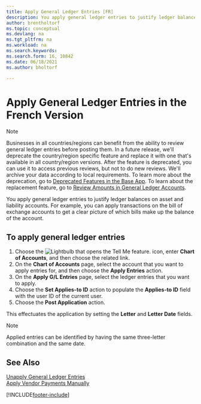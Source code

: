 ```yaml
---
title: Apply General Ledger Entries [FR]
description: You apply general ledger entries to justify ledger balances on asset and liability accounts.
author: brentholtorf
ms.topic: conceptual
ms.devlang: na
ms.tgt_pltfrm: na
ms.workload: na
ms.search.keywords:
ms.search.form: 16, 10842
ms.date: 06/18/2021
ms.author: bholtorf

---
```

# Apply General Ledger Entries in the French Version

> [!NOTE]
> Businesses in all countries/regions can benefit from the ability to review general ledger entries before posting them. In a future release, we'll deprecate the country/region specific feature and replace it with one that's available in all country/region versions. After the feature is deprecated, you can use it to access previous reviews, but not to do new reviews. We'll archive your data according to local requirements. To learn more about the deprecation, go to [Deprecated Features in the Base App](/dynamics365/business-central/dev-itpro/upgrade/deprecated-features-w1). To learn about the replacement feature, go to [Review Amounts in General Ledger Accounts](../../finance-review-accounts.md).

You apply general ledger entries to justify ledger balances on asset and liability accounts. For example, you can apply transactions on the bill of exchange accounts to get a clear picture of which bills make up the balance of the account.  

## To apply general ledger entries  

1. Choose the ![Lightbulb that opens the Tell Me feature.](../../media/ui-search/search_small.png "Tell me what you want to do") icon, enter **Chart of Accounts**, and then choose the related link.  
2. On the **Chart of Accounts** page, select the account that you want to apply entries for, and then choose the **Apply Entries** action.  
3. On the **Apply G/L Entries** page, select the ledger entries that you want to apply.  
4. Choose the **Set Applies-to ID** action to populate the **Applies-to ID** field with the user ID of the current user.  
5. Choose the **Post Application** action.  

This effectuates the application by setting the **Letter** and **Letter Date** fields.  

> [!NOTE]  
> Applied entries can be identified by having the same three-letter combination and the same date.

## See Also  

[Unapply General Ledger Entries](how-to-unapply-general-ledger-entries.md)  
[Apply Vendor Payments Manually](../../payables-how-apply-purchase-transactions-manually.md)

[!INCLUDE[footer-include](../../includes/footer-banner.md)]